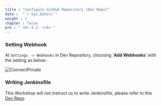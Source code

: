 ```yaml
---
title : "Configure GitHub Repository (Dev Repo)"
date :  "`r Sys.Date()`" 
weight : 3 
chapter : false
pre : " <b> 4.3. </b> "
---
```


### Setting Webhook

At `Settings -> Webhooks` in Dev Repository, choosing '**Add Webhooks**’ with the setting as below:

![ConnectPrivate](/images/4-cicd/4.3-dev-repo/webhooks.png)

### Writing Jenkinsfile

This Workshop will not instruct us to write Jenkinsfile, please refer to this [Dev Repo]()